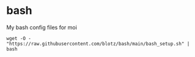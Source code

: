 # bash
My bash config files for moi

```
wget -O - "https://raw.githubusercontent.com/blotz/bash/main/bash_setup.sh" | bash
```
